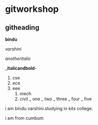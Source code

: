 # gitworkshop
## githeading

**bindu**

*varshini*

_anotheritalic_

_**italicandbold**-

1. cse
2. ece
3. eee
    1. mech
    2. civil
_ one
_ two
     _ three
    _ four
_ five        
        
i am  bindu varshini.studying in kits college.

i am from cumbum
